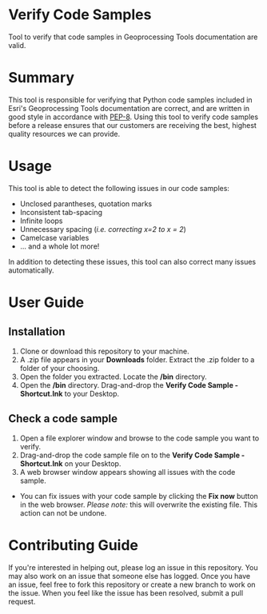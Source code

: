 # Verify Code Samples
Tool to verify that code samples in Geoprocessing Tools documentation are valid.

# Summary
This tool is responsible for verifying that Python code samples included in Esri's Geoprocessing Tools documentation are correct, and are written in good style in accordance with [PEP-8](https://www.python.org/dev/peps/pep-0008/). Using this tool to verify code samples before a release ensures that our customers are receiving the best, highest quality resources we can provide. 

# Usage
This tool is able to detect the following issues in our code samples:
- Unclosed parantheses, quotation marks
- Inconsistent tab-spacing
- Infinite loops
- Unnecessary spacing (_i.e. correcting x=2 to x = 2_) 
- Camelcase variables
- ... and a whole lot more!

In addition to detecting these issues, this tool can also correct many issues automatically. 

# User Guide
## Installation
1. Clone or download this repository to your machine.
2. A .zip file appears in your **Downloads** folder. Extract the .zip folder to a folder of your choosing.
3. Open the folder you extracted. Locate the **/bin** directory.
4. Open the **/bin** directory. Drag-and-drop the **Verify Code Sample - Shortcut.lnk** to your Desktop.

## Check a code sample 
1. Open a file explorer window and browse to the code sample you want to verify.
2. Drag-and-drop the code sample file on to the **Verify Code Sample - Shortcut.lnk** on your Desktop.
3. A web browser window appears showing all issues with the code sample.
- You can fix issues with your code sample by clicking the **Fix now** button in the web browser. _Please note:_ this will overwrite the existing file. This action can not be undone. 

# Contributing Guide
If you're interested in helping out, please log an issue in this repository. You may also work on an issue that someone else has logged. Once you have an issue, feel free to fork this repository or create a new branch to work on the issue. When you feel like the issue has been resolved, submit a pull request.
